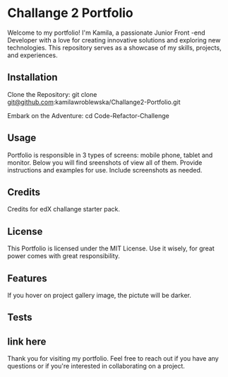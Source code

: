 # Challange 2 Portfolio

Welcome to my portfolio! I'm Kamila, a passionate Junior Front -end Developer with a love for creating innovative solutions and exploring new technologies. This repository serves as a showcase of my skills, projects, and experiences.

## Installation

Clone the Repository:
git clone git@github.com:kamilawroblewska/Challange2-Portfolio.git

Embark on the Adventure:
cd Code-Refactor-Challenge

## Usage

Portfolio is responsible in 3 types of screens: mobile phone, tablet and monitor. Below you will find sreenshots of view all of them. 
Provide instructions and examples for use. Include screenshots as needed.


## Credits

Credits for edX challange starter pack.

## License

This Portfolio is licensed under the MIT License. Use it wisely, for great power comes with great responsibility.


## Features

If you hover on project gallery image, the pictute will be darker.



## Tests

link here
---

Thank you for visiting my portfolio. Feel free to reach out if you have any questions or if you're interested in collaborating on a project.
